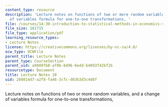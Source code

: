 ```yaml
---
content_type: resource
description: 'Lecture notes on functions of two or more random variables, and a change
  of variables formula for one-to-one transformations, '
file: /courses/14-30-introduction-to-statistical-methods-in-economics-spring-2009/208014d7a2f8fa463cfcd83b3d3c4d8f_MIT14_30s09_lec10.pdf
file_size: 161715
file_type: application/pdf
learning_resource_types:
- Lecture Notes
license: https://creativecommons.org/licenses/by-nc-sa/4.0/
ocw_type: OCWFile
parent_title: Lecture Notes
parent_type: CourseSection
parent_uid: a9889fb8-af0b-6d96-6edd-b4093f42bf2b
resourcetype: Document
title: Lecture Notes 10
uid: 208014d7-a2f8-fa46-3cfc-d83b3d3c4d8f
---
```

Lecture notes on functions of two or more random variables, and a change of variables formula for one-to-one transformations, 